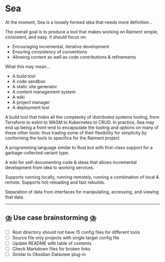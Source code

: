 # Sea

At the moment, Sea is a loosely formed idea that needs more definition...

The overall goal is to produce a tool that makes working on Raiment simple, consistent, and easy. It should focus on:

-   Encouraging incremental, iterative development
-   Ensuring consistency of conventions
-   Allowing content as well as code contributions & refinements

What this may mean...

-   A build tool
-   A code sandbox
-   A static site generator
-   A content management system
-   A wiki
-   A project manager
-   A deployment tool

A build tool that hides all the complexity of distributed systems tooling, from Terraform to eslint to WASM to Kubernetes to CRUD. In practice, Sea may end up being a front-end to encapsulate the tooling and options on many of these other tools: thus trading some of their flexibility for simplicity by conforming the tools to specifics for the Raiment project.

A programming language similar to Rust but with first-class support for a garbage-collected variant type.

A wiki for self-documenting code & ideas that allows incremental development from idea to working services.

Supports running locally, running remotely, running a combination of local & remote. Supports hot-reloading and fast rebuilds.

Separation of data from interfaces for manipulating, accessing, and viewing that data.

---

## ⛈️ Use case brainstorming ⛈️

-   [ ] Root directory _should not_ have 15 config files for different tools
-   [ ] Source file only projects with single target config file
-   [ ] Update README with table of contents
-   [ ] Check Markdown files for broken links
-   [ ] Similar to Obsidian Dataview plug-in
